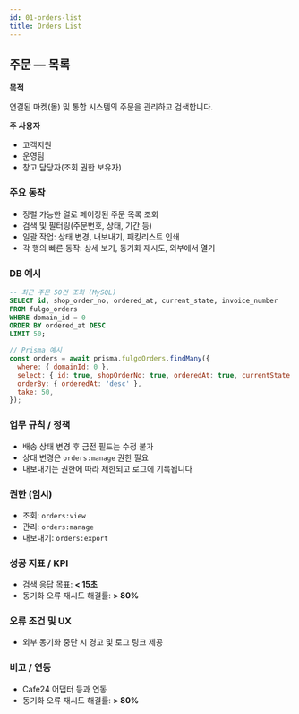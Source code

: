 ```yaml
---
id: 01-orders-list
title: Orders List
---
```


## 주문 — 목록

**목적**

연결된 마켓(몰) 및 통합 시스템의 주문을 관리하고 검색합니다.

**주 사용자**

- 고객지원
- 운영팀
- 창고 담당자(조회 권한 보유자)

### 주요 동작

- 정렬 가능한 열로 페이징된 주문 목록 조회
- 검색 및 필터링(주문번호, 상태, 기간 등)
- 일괄 작업: 상태 변경, 내보내기, 패킹리스트 인쇄
- 각 행의 빠른 동작: 상세 보기, 동기화 재시도, 외부에서 열기

### DB 예시

```sql
-- 최근 주문 50건 조회 (MySQL)
SELECT id, shop_order_no, ordered_at, current_state, invoice_number
FROM fulgo_orders
WHERE domain_id = 0
ORDER BY ordered_at DESC
LIMIT 50;
```

```javascript
// Prisma 예시
const orders = await prisma.fulgoOrders.findMany({
  where: { domainId: 0 },
  select: { id: true, shopOrderNo: true, orderedAt: true, currentState: true },
  orderBy: { orderedAt: 'desc' },
  take: 50,
});
```

### 업무 규칙 / 정책

- 배송 상태 변경 후 금전 필드는 수정 불가
- 상태 변경은 `orders:manage` 권한 필요
- 내보내기는 권한에 따라 제한되고 로그에 기록됩니다

### 권한 (임시)

- 조회: `orders:view`
- 관리: `orders:manage`
- 내보내기: `orders:export`

### 성공 지표 / KPI

- 검색 응답 목표: **< 15초**
- 동기화 오류 재시도 해결률: **> 80%**

### 오류 조건 및 UX

- 외부 동기화 중단 시 경고 및 로그 링크 제공

### 비고 / 연동

- Cafe24 어댑터 등과 연동
- 동기화 오류 재시도 해결률: **> 80%**
